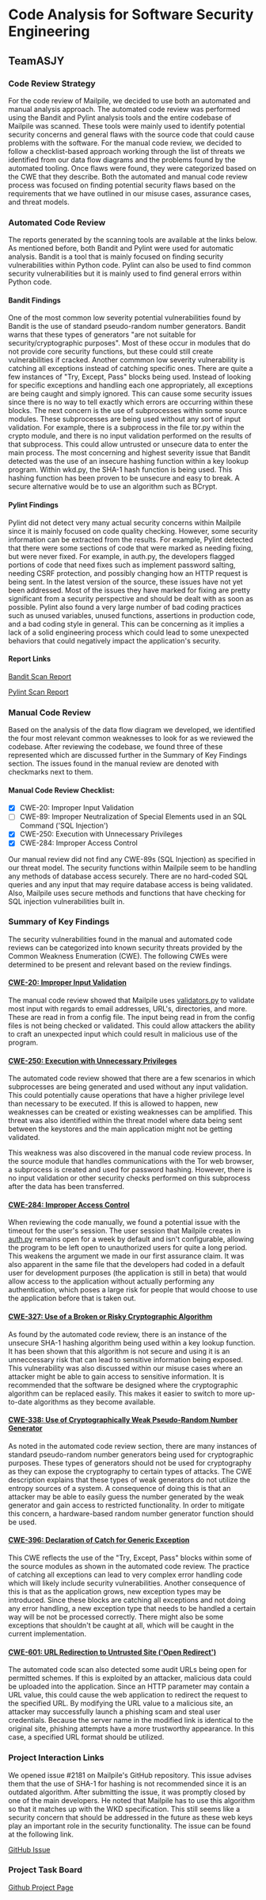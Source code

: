# Code Analysis for Software Security Engineering
## TeamASJY

### Code Review Strategy

For the code review of Mailpile, we decided to use both an automated and manual analysis approach. The automated code review was performed using the Bandit and Pylint analysis tools and the entire codebase of Mailpile was scanned. These tools were mainly used to identify potential security concerns and general flaws with the source code that could cause problems with the software. For the manual code review, we decided to follow a checklist-based approach working through the list of threats we identified from our data flow diagrams and the problems found by the automated tooling. Once flaws were found, they were categorized based on the CWE that they describe. Both the automated and manual code review process was focused on finding potential security flaws based on the requirements that we have outlined in our misuse cases, assurance cases, and threat models.

### Automated Code Review

The reports generated by the scanning tools are available at the links below. As mentioned before, both Bandit and Pylint were used for automatic analysis. Bandit is a tool that is mainly focused on finding security vulnerabilities within Python code. Pylint can also be used to find common security vulnerabilities but it is mainly used to find general errors within Python code.

#### Bandit Findings

One of the most common low severity potential vulnerabilities found by Bandit is the use of standard pseudo-random number generators. Bandit warns that these types of generators "are not suitable for security/cryptographic purposes". Most of these occur in modules that do not provide core security functions, but these could still create vulnerabilities if cracked. Another commmon low severity vulnerability is catching all exceptions instead of catching specific ones. There are quite a few instances of "Try, Except, Pass" blocks being used. Instead of looking for specific exceptions and handling each one appropriately, all exceptions are being caught and simply ignored. This can cause some security issues since there is no way to tell exactly which errors are occurring within these blocks. The next concern is the use of subprocesses within some source modules. These subprocesses are being used without any sort of input validation. For example, there is a subprocess in the file tor.py within the crypto module, and there is no input validation performed on the results of that subprocess. This could allow untrusted or unsecure data to enter the main process. The most concerning and highest severity issue that Bandit detected was the use of an insecure hashing function within a key lookup program. Within wkd.py, the SHA-1 hash function is being used. This hashing function has been proven to be unsecure and easy to break. A secure alternative would be to use an algorithm such as BCrypt.

#### Pylint Findings

Pylint did not detect very many actual security concerns within Mailpile since it is mainly focused on code quality checking. However, some security information can be extracted from the results. For example, Pylint detected that there were some sections of code that were marked as needing fixing, but were never fixed. For example, in auth.py, the developers flagged portions of code that need fixes such as implement password salting, needing CSRF protection, and possibly changing how an HTTP request is being sent. In the latest version of the source, these issues have not yet been addressed. Most of the issues they have marked for fixing are pretty significant from a security perspective and should be dealt with as soon as possible. Pylint also found a very large number of bad coding practices such as unused variables, unused functions, assertions in production code, and a bad coding style in general. This can be concerning as it implies a lack of a solid engineering process which could lead to some unexpected behaviors that could negatively impact the application's security.

#### Report Links

[Bandit Scan Report](https://github.com/SethRedwine/CSCI8420-TeamASJY/blob/master/CodeAnalysis/Reports/BanditReport.txt)

[Pylint Scan Report](https://github.com/SethRedwine/CSCI8420-TeamASJY/blob/master/CodeAnalysis/Reports/PylintReport.txt)

### Manual Code Review

Based on the analysis of the data flow diagram we developed, we identified the four most relevant common weaknesses to look for as we reviewed the codebase. After reviewing the codebase, we found three of these represented which are discussed further in the Summary of Key Findings section. The issues found in the manual review are denoted with checkmarks next to them.

#### Manual Code Review Checklist:

- [X] CWE-20: Improper Input Validation
- [ ] CWE-89: Improper Neutralization of Special Elements used in an SQL Command ('SQL Injection')
- [X] CWE-250: Execution with Unnecessary Privileges
- [X] CWE-284: Improper Access Control

Our manual review did not find any CWE-89s (SQL Injection) as specified in our threat model. The security functions within Mailpile seem to be handling any methods of database access securely. There are no hard-coded SQL queries and any input that may require database access is being validated. Also, Mailpile uses secure methods and functions that have checking for SQL injection vulnerabilities built in.

### Summary of Key Findings

The security vulnerabilities found in the manual and automated code reviews can be categorized into known security threats provided by the Common Weakness Enumeration (CWE). The following CWEs were determined to be present and relevant based on the review findings.

#### [CWE-20: Improper Input Validation](https://cwe.mitre.org/data/definitions/20.html)
The manual code review showed that Mailpile uses [validators.py](https://github.com/mailpile/Mailpile/blob/master/mailpile/config/validators.py) to validate most input with regards to email addresses, URL's, directories, and more. These are read in from a config file. The input being read in from the config files is not being checked or validated. This could allow attackers the ability to craft an unexpected input which could result in malicious use of the program.

#### [CWE-250: Execution with Unnecessary Privileges](https://cwe.mitre.org/data/definitions/250.html)

The automated code review showed that there are a few scenarios in which subprocesses are being generated and used without any input validation. This could potentially cause operations that have a higher privilege level than necessary to be executed. If this is allowed to happen, new weaknesses can be created or existing weaknesses can be amplified. This threat was also identified within the threat model where data being sent between the keystores and the main application might not be getting validated.

This weakness was also discovered in the manual code review process. In the source module that handles communications with the Tor web browser, a subprocess is created and used for password hashing. However, there is no input validation or other security checks performed on this subprocess after the data has been transferred.

#### [CWE-284: Improper Access Control](https://cwe.mitre.org/data/definitions/284.html)

When reviewing the code manually, we found a potential issue with the timeout for the user's session. The user session that Mailpile creates in [auth.py](https://github.com/mailpile/Mailpile/blob/master/mailpile/auth.py) remains open for a week by default and isn't configurable, allowing the program to be left open to unauthorized users for quite a long period. This weakens the argument we made in our first assurance claim. It was also apparent in the same file that the developers had coded in a default user for development purposes (the application is still in beta) that would allow access to the application without actually performing any authentication, which poses a large risk for people that would choose to use the application before that is taken out.

#### [CWE-327: Use of a Broken or Risky Cryptographic Algorithm](https://cwe.mitre.org/data/definitions/327.html)

As found by the automated code review, there is an instance of the unsecure SHA-1 hashing algorithm being used within a key lookup function. It has been shown that this algorithm is not secure and using it is an unneccessary risk that can lead to sensitive information being exposed. This vulnerability was also discussed within our misuse cases where an attacker might be able to gain access to sensitive information. It is recommended that the software be designed where the cryptographic algorithm can be replaced easily. This makes it easier to switch to more up-to-date algorithms as they become available.

#### [CWE-338: Use of Cryptographically Weak Pseudo-Random Number Generator](https://cwe.mitre.org/data/definitions/338.html)

As noted in the automated code review section, there are many instances of standard pseudo-random number generators being used for cryptographic purposes. These types of generators should not be used for cryptography as they can expose the cryptography to certain types of attacks. The CWE description explains that these types of weak generators do not utilize the entropy sources of a system. A consequence of doing this is that an attacker may be able to easily guess the number generated by the weak generator and gain access to restricted functionality. In order to mitigate this concern, a hardware-based random number generator function should be used.

#### [CWE-396: Declaration of Catch for Generic Exception](https://cwe.mitre.org/data/definitions/396.html)

This CWE reflects the use of the "Try, Except, Pass" blocks within some of the source modules as shown in the automated code review. The practice of catching all exceptions can lead to very complex error handling code which will likely include security vulnerabilities. Another consequence of this is that as the application grows, new exception types may be introduced. Since these blocks are catching all exceptions and not doing any error handling, a new exception type that needs to be handled a certain way will be not be processed correctly. There might also be some exceptions that shouldn't be caught at all, which will be caught in the current implementation.

#### [CWE-601: URL Redirection to Untrusted Site ('Open Redirect')](https://cwe.mitre.org/data/definitions/601.html)

The automated code scan also detected some audit URLs being open for permitted schemes. If this is exploited by an attacker, malicious data could be uploaded into the application. Since an HTTP parameter may contain a URL value, this could cause the web application to redirect the request to the specified URL. By modifying the URL value to a malicious site, an attacker may successfully launch a phishing scam and steal user credentials. Because the server name in the modified link is identical to the original site, phishing attempts have a more trustworthy appearance. In this case, a specified URL format should be utilized.

### Project Interaction Links

We opened issue #2181 on Mailpile's GitHub repository. This issue advises them that the use of SHA-1 for hashing is not recommended since it is an outdated algorithm. After submitting the issue, it was promptly closed by one of the main developers. He noted that Mailpile has to use this algorithm so that it matches up with the WKD specification. This still seems like a security concern that should be addressed in the future as these web keys play an important role in the security functionality. The issue can be found at the following link.

[GitHub Issue](https://github.com/mailpile/Mailpile/issues/2181)

### Project Task Board

[Github Project Page](https://github.com/SethRedwine/CSCI8420-TeamASJY/projects/6)
